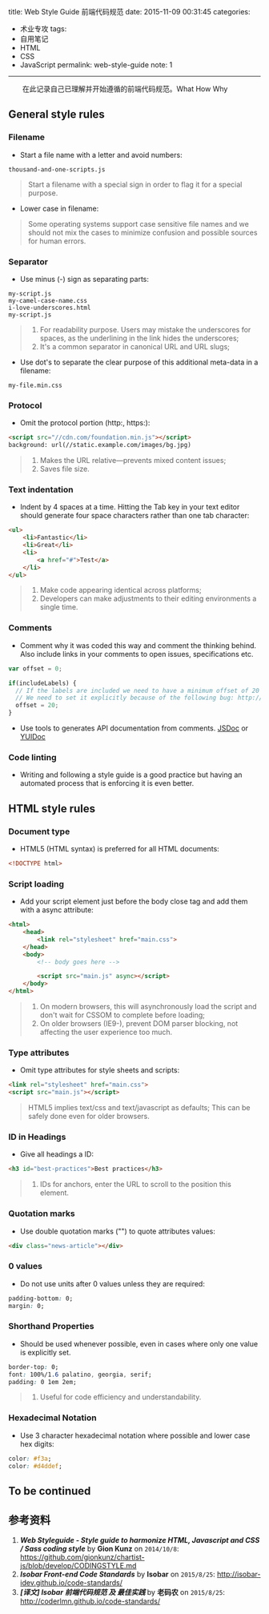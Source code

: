 title: Web Style Guide 前端代码规范
date: 2015-11-09 00:31:45
categories:
- 术业专攻
tags:
- 自用笔记
- HTML
- CSS
- JavaScript
permalink: web-style-guide
note: 1
---

　　在此记录自己已理解并开始遵循的前端代码规范。What How Why

<!-- more -->

## General style rules

### Filename
- Start a file name with a letter and avoid numbers:
```
thousand-and-one-scripts.js
```
> Start a filename with a special sign in order to flag it for a special purpose.

- Lower case in filename:

> Some operating systems support case sensitive file names and we should not mix the cases to minimize confusion and possible sources for human errors.

### Separator
- Use minus (-) sign as separating parts:
```
my-script.js
my-camel-case-name.css
i-love-underscores.html
my-script.js
```
> 1. For readability purpose. Users may mistake the underscores for spaces, as the underlining in the link hides the underscores;
> 1. It's a common separator in canonical URL and URL slugs;

- Use dot's to separate the clear purpose of this additional meta-data in a filename:

```
my-file.min.css
```

### Protocol
- Omit the protocol portion (http:, https:):

``` html
<script src="//cdn.com/foundation.min.js"></script>
background: url(//static.example.com/images/bg.jpg)
```

> 1. Makes the URL relative—prevents mixed content issues;
> 1. Saves file size.

### Text indentation
- Indent by 4 spaces at a time. Hitting the Tab key in your text editor should generate four space characters rather than one tab character:

``` html
<ul>
    <li>Fantastic</li>
    <li>Great</li>
    <li>
        <a href="#">Test</a>
    </li>
</ul>
```

> 1. Make code appearing identical across platforms;
> 1. Developers can make adjustments to their editing environments a single time.

### Comments
- Comment why it was coded this way and comment the thinking behind. Also include links in your comments to open issues, specifications etc.

``` js
var offset = 0;

if(includeLabels) {
  // If the labels are included we need to have a minimum offset of 20 pixels
  // We need to set it explicitly because of the following bug: http://somebrowservendor.com/issue-tracker/ISSUE-1
  offset = 20;
}
```

- Use tools to generates API documentation from comments. [JSDoc](http://usejsdoc.org/) or [YUIDoc](http://yui.github.io/yuidoc/)

### Code linting
-  Writing and following a style guide is a good practice but having an automated process that is enforcing it is even better. 


## HTML style rules

### Document type
- HTML5 (HTML syntax) is preferred for all HTML documents:

``` html
<!DOCTYPE html>
```

### Script loading
- Add your script element just before the body close tag and add them with a async attribute:

``` html
<html>
    <head>
        <link rel="stylesheet" href="main.css">
    </head>
    <body>
        <!-- body goes here -->

        <script src="main.js" async></script>
    </body>
</html>
```

> 1. On modern browsers, this will asynchronously load the script and don't wait for CSSOM to complete before loading;
> 1. On older browsers (IE9-), prevent DOM parser blocking, not affecting the user experience too much.


### Type attributes
- Omit type attributes for style sheets and scripts:

``` html
<link rel="stylesheet" href="main.css">
<script src="main.js"></script>
```

> HTML5 implies text/css and text/javascript as defaults;
> This can be safely done even for older browsers.

### ID in Headings
- Give all headings a ID:

``` html
<h3 id="best-practices">Best practices</h3>
```

> 1. IDs for anchors, enter the URL to scroll to the position this element.

### Quotation marks

- Use double quotation marks ("") to quote attributes values:

``` html
<div class="news-article"></div>
```

### 0 values
- Do not use units after 0 values unless they are required:

``` css
padding-bottom: 0;
margin: 0;
```

### Shorthand Properties
- Should be used whenever possible, even in cases where only one value is explicitly set.

``` css
border-top: 0;
font: 100%/1.6 palatino, georgia, serif;
padding: 0 1em 2em;
```

> 1. Useful for code efficiency and understandability.

### Hexadecimal Notation
- Use 3 character hexadecimal notation where possible and lower case hex digits:

``` css
color: #f3a;
color: #d4ddef;
```

## To be continued

## 参考资料
1. ***Web Styleguide - Style guide to harmonize HTML, Javascript and CSS / Sass coding style*** by **Gion Kunz** on <code>2014/10/8</code>: <https://github.com/gionkunz/chartist-js/blob/develop/CODINGSTYLE.md>
1. ***Isobar Front-end Code Standards*** by **Isobar** on <code>2015/8/25</code>: <http://isobar-idev.github.io/code-standards/>
1. ***[译文] Isobar 前端代码规范 及 最佳实践*** by **老码农** on <code>2015/8/25</code>: <http://coderlmn.github.io/code-standards/>